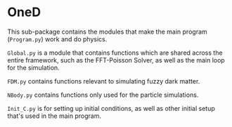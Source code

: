 # OneD
This sub-package contains the modules that make the main program (`Program.py`) work and do physics.

`Global.py` is a module that contains functions which are shared across the entire framework, such as the FFT-Poisson Solver, as well as the main loop for the simulation.

`FDM.py` contains functions relevant to simulating fuzzy dark matter. 

`NBody.py` contains functions only used for the particle simulations.

`Init_C.py` is for setting up initial conditions, as well as other initial setup that's used in the main program.

